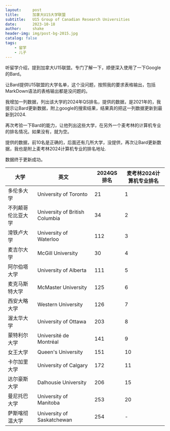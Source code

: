 ```yaml
---
layout:     post
title:      加拿大U15大学联盟
subtitle:   U15 Group of Canadian Research Universities
date:       2023-10-18
author:     shake
header-img: img/post-bg-2015.jpg
catalog: false
tags:
    - 留学
    - 儿子
---
```


听留学介绍，提到加拿大U15联盟。专门了解一下，顺便深入使用了一下Google的Bard。

让Bard提供U15联盟的大学名单，这个没问题，按照我的要求表格输出，包括MarkDown语法的表格输出都是没问题的。

我增加一列数据，列出该大学的2024年QS排名，提供的数据，是2021年的，我提示让Bard更新数据，附上google的搜索结果，结果真的把这一列数据更新到最新到2024.

再次考验一下Bard的能力，让他列出这些大学，在另外一个麦考林的计算机专业的排名情况。如果没有，就为空。

提供的数据，前10名是正确的，后面还有几所大学，没提供，再次让Bard更新数据，我也是附上麦考林2024计算机专业的排名地址.

数据终于更新成功。

| 大学 | 英文 | 2024QS排名 | 麦考林2024计算机专业排名 |
|---|---|---|---|
| 多伦多大学 | University of Toronto | 21 | 1 |
| 不列颠哥伦比亚大学 | University of British Columbia | 34 | 2 |
| 滑铁卢大学 | University of Waterloo | 112 | 3 |
| 麦吉尔大学 | McGill University | 30 | 4 |
| 阿尔伯塔大学 | University of Alberta | 111 | 5 |
| 麦克马斯特大学 | McMaster University | 125 | 6 |
| 西安大略大学 | Western University | 126 | 7 |
| 渥太华大学 | University of Ottawa | 203 | 8 |
| 蒙特利尔大学 | Université de Montréal | 141 | 9 |
| 女王大学 | Queen's University | 151 | 10 |
| 卡尔加里大学 | University of Calgary | 172 | 11 |
| 达尔豪斯大学 | Dalhousie University | 206 | 15 |
| 曼尼托巴大学 | University of Manitoba | 253 | 20 |
| 萨斯喀彻温大学 | University of Saskatchewan | 254 | - |